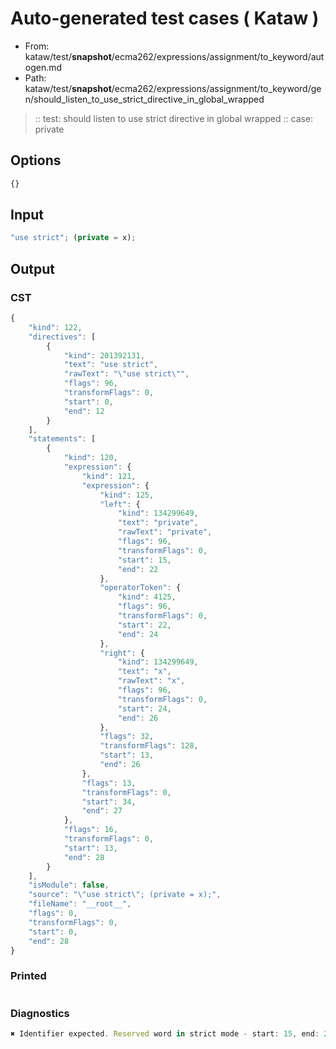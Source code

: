 # Auto-generated test cases ( Kataw )
- From: kataw/test/__snapshot__/ecma262/expressions/assignment/to_keyword/autogen.md
- Path: kataw/test/__snapshot__/ecma262/expressions/assignment/to_keyword/gen/should_listen_to_use_strict_directive_in_global_wrapped
> :: test: should listen to use strict directive in global wrapped
> :: case: private
## Options

`````js
{}
`````
## Input

`````js
"use strict"; (private = x);
`````
## Output

### CST

```javascript
{
    "kind": 122,
    "directives": [
        {
            "kind": 201392131,
            "text": "use strict",
            "rawText": "\"use strict\"",
            "flags": 96,
            "transformFlags": 0,
            "start": 0,
            "end": 12
        }
    ],
    "statements": [
        {
            "kind": 120,
            "expression": {
                "kind": 121,
                "expression": {
                    "kind": 125,
                    "left": {
                        "kind": 134299649,
                        "text": "private",
                        "rawText": "private",
                        "flags": 96,
                        "transformFlags": 0,
                        "start": 15,
                        "end": 22
                    },
                    "operatorToken": {
                        "kind": 4125,
                        "flags": 96,
                        "transformFlags": 0,
                        "start": 22,
                        "end": 24
                    },
                    "right": {
                        "kind": 134299649,
                        "text": "x",
                        "rawText": "x",
                        "flags": 96,
                        "transformFlags": 0,
                        "start": 24,
                        "end": 26
                    },
                    "flags": 32,
                    "transformFlags": 128,
                    "start": 13,
                    "end": 26
                },
                "flags": 13,
                "transformFlags": 0,
                "start": 34,
                "end": 27
            },
            "flags": 16,
            "transformFlags": 0,
            "start": 13,
            "end": 28
        }
    ],
    "isModule": false,
    "source": "\"use strict\"; (private = x);",
    "fileName": "__root__",
    "flags": 0,
    "transformFlags": 0,
    "start": 0,
    "end": 28
}
```

### Printed

```javascript

```

### Diagnostics

```javascript
✖ Identifier expected. Reserved word in strict mode - start: 15, end: 22

```

